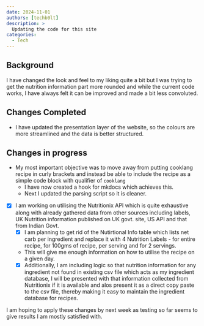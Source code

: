```yaml
---
date: 2024-11-01
authors: [techb0lt]
description: >
  Updating the code for this site
categories:
  - Tech
---
```


## Background

I have changed the look and feel to my liking quite a bit but I was trying to get the nutrition information part more rounded and while the current code works, I have always felt it can be improved and made a bit less convoluted.

## Changes Completed

* I have updated the presentation layer of the website, so the colours are more streamlined and the data is better structured.

## Changes in progress

* My most important objective was to move away from putting cooklang recipe in curly brackets and instead be able to include the recipe as a simple code block with qualifier of `cooklang`
  * I have now created a hook for mkdocs which achieves this.
  * Next I updated the parsing script so it is cleaner.
* [x] I am working on utilising the Nutritionix API which is quite exhaustive along with already gathered data from other sources including labels, UK Nutrition information published on UK govt. site, US API and that from Indian Govt.
  * [x] I am planning to get rid of the Nutirtional Info table which lists net carb per ingredient and replace it with 4 Nutrition Labels - for entire recipe, for 100gms of recipe, per serving and for 2 servings.
  * This will give me enough information on how to utilise the recipe on a given day.
  * [x] Additionally, I am including logic so that nutrition information for any ingredient not found in existing csv file which acts as my ingredient database, I will be presented with that information collected from Nutritionix if it is available and alos present it as a direct copy paste to the csv file, thereby making it easy to maintain the ingredient database for recipes.

I am hoping to apply these changes by next week as testing so far seems to give results I am mostly satisfied with.
